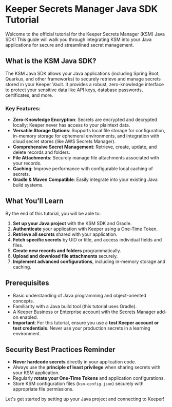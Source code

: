 # Keeper Secrets Manager Java SDK Tutorial

Welcome to the official tutorial for the Keeper Secrets Manager (KSM) Java SDK! This guide will walk you through integrating KSM into your Java applications for secure and streamlined secret management.

## What is the KSM Java SDK?

The KSM Java SDK allows your Java applications (including Spring Boot, Quarkus, and other frameworks) to securely retrieve and manage secrets stored in your Keeper Vault. It provides a robust, zero-knowledge interface to protect your sensitive data like API keys, database passwords, certificates, and more.

### Key Features:
- **Zero-Knowledge Encryption**: Secrets are encrypted and decrypted locally; Keeper never has access to your plaintext data.
- **Versatile Storage Options**: Supports local file storage for configuration, in-memory storage for ephemeral environments, and integration with cloud secret stores (like AWS Secrets Manager).
- **Comprehensive Secret Management**: Retrieve, create, update, and delete records and folders.
- **File Attachments**: Securely manage file attachments associated with your records.
- **Caching**: Improve performance with configurable local caching of secrets.
- **Gradle & Maven Compatible**: Easily integrate into your existing Java build systems.

## What You'll Learn

By the end of this tutorial, you will be able to:

1.  **Set up your Java project** with the KSM SDK and Gradle.
2.  **Authenticate** your application with Keeper using a One-Time Token.
3.  **Retrieve all secrets** shared with your application.
4.  **Fetch specific secrets** by UID or title, and access individual fields and files.
5.  **Create new records and folders** programmatically.
6.  **Upload and download file attachments** securely.
7.  **Implement advanced configurations**, including in-memory storage and caching.

## Prerequisites

-   Basic understanding of Java programming and object-oriented concepts.
-   Familiarity with a Java build tool (this tutorial uses Gradle).
-   A Keeper Business or Enterprise account with the Secrets Manager add-on enabled.
-   **Important**: For this tutorial, ensure you use a **test Keeper account or test credentials**. Never use your production secrets in a learning environment.

## Security Best Practices Reminder

-   **Never hardcode secrets** directly in your application code.
-   Always use the **principle of least privilege** when sharing secrets with your KSM application.
-   Regularly **rotate your One-Time Tokens** and application configurations.
-   Store KSM configuration files (`ksm-config.json`) securely with appropriate file permissions.

Let's get started by setting up your Java project and connecting to Keeper!
